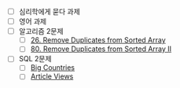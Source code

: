 - [ ] 심리학에게 묻다 과제
- [ ] 영어 과제
- [ ] 알고리즘 2문제
	- [ ] [26. Remove Duplicates from Sorted Array](https://leetcode.com/problems/remove-duplicates-from-sorted-array/?envType=study-plan-v2&envId=top-interview-150)
	- [ ] [80. Remove Duplicates from Sorted Array II](https://leetcode.com/problems/remove-duplicates-from-sorted-array-ii/?envType=study-plan-v2&envId=top-interview-150)
- [ ] SQL 2문제
	- [ ] [Big Countries](https://leetcode.com/problems/big-countries/?envType=study-plan-v2&envId=top-sql-50)
	- [ ] [Article Views](https://leetcode.com/problems/article-views-i/?envType=study-plan-v2&envId=top-sql-50)
